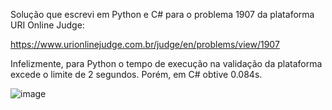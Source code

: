 Solução que escrevi em Python e C# para o problema 1907 da plataforma URI Online Judge: 

https://www.urionlinejudge.com.br/judge/en/problems/view/1907

Infelizmente, para Python o tempo de execução na validação da plataforma excede o limite de 2 segundos. 
Porém, em C# obtive 0.084s.

![image](https://user-images.githubusercontent.com/28737900/131060121-d3d80073-b3ad-434e-aeab-addc396fba19.png)

